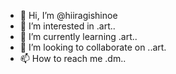- 👋 Hi, I’m @hiiragishinoe
- 👀 I’m interested in .art..
- 🌱 I’m currently learning .art..
- 💞️ I’m looking to collaborate on ..art.
- 📫 How to reach me .dm..

<!---
hiiragishinoe/hiiragishinoe is a ✨ special ✨ repository because its `README.md` (this file) appears on your GitHub profile.
You can click the Preview link to take a look at your changes.
--->

